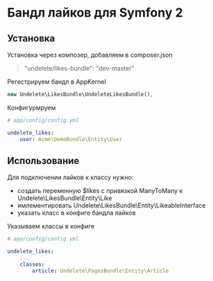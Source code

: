 Бандл лайков для Symfony 2
==========================

Установка
---------

Установка через композер, добавляем в composer.json
> "undelete/likes-bundle": "dev-master"

Регестрируем бандл в AppKernel
``` php
new Undelete\LikesBundle\UndeleteLikesBundle(),
```

Конфигурмруем
``` yaml
# app/config/config.yml

undelete_likes:
    user: Acme\DemoBundle\Entity\User
```

Использование
-------------

Для подключении лайков к классу нужно:
* создать переменную $likes с привязкой ManyToMany к Undelete\LikesBundle\Entity\Like
* имлементировать Undelete\LikesBundle\Entity\LikeableInterface
* указать класс в конфиге бандла лайков

Указываем классы в конфиге
``` yaml
# app/config/config.yml

undelete_likes:
    ...
    classes:
        article: Undelete\PagesBundle\Entity\Article
```
